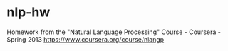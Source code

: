 nlp-hw
======

Homework from the "Natural Language Processing" Course - Coursera - Spring 2013
https://www.coursera.org/course/nlangp
